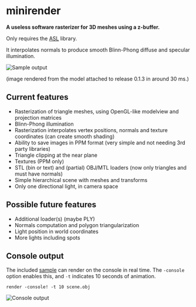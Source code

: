 # minirender #

**A useless software rasterizer for 3D meshes using a z-buffer.**

Only requires the [ASL](https://github.com/aslze/asl) library.

It interpolates normals to produce smooth Blinn-Phong diffuse and specular illumination.

![Sample output](https://github.com/aslze/minirender/releases/download/0.1.3/output.jpg)

(image rendered from the model attached to release 0.1.3 in around 30 ms.)


## Current features

* Rasterization of triangle meshes, using OpenGL-like modelview and projection matrices
* Blinn-Phong illumination
* Rasterization interpolates vertex positions, normals and texture coordinates (can create smooth shading)
* Ability to save images in PPM format (very simple and not needing 3rd party libraries)
* Triangle clipping at the near plane
* Textures (PPM only)
* STL (bin or text) and (partial) OBJ/MTL loaders (now only triangles and must have normals)
* Simple hierarchical scene with meshes and transforms
* Only one directional light, in camera space

## Possible future features

* Additional loader(s) (maybe PLY)
* Normals computation and polygon triangularization
* Light position in world coordinates
* More lights including spots


## Console output

The included [sample](samples/README.md) can render on the console in real time. The `-console` option enables this, and `-t` indicates 10 seconds of animation.

```
render -console! -t 10 scene.obj
```

![Console output](https://github.com/aslze/minirender/releases/download/0.1.3/output-console.png)
